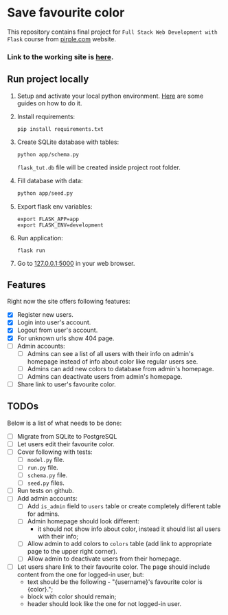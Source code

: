 # Save favourite color

This repository contains final project for `Full Stack Web Development with Flask` course from [pirple.com](https://www.pirple.com/) website.

### Link to the working site is [here](https://save-favourite-color-viu5s.ondigitalocean.app/).

## Run project locally

1. Setup and activate your local python environment. [Here](https://www.digitalocean.com/community/tutorial_series/how-to-install-and-set-up-a-local-programming-environment-for-python-3) are some guides on how to do it.
2. Install requirements:
   ```shell 
   pip install requirements.txt
   ```
3. Create SQLite database with tables:
   ```shell 
   python app/schema.py
   ```
   `flask_tut.db` file will be created inside project root folder.
4. Fill database with data:
   ```bash 
   python app/seed.py
   ```
5. Export flask env variables:
   ```shell 
   export FLASK_APP=app
   export FLASK_ENV=development
   ```

7. Run application:
   ```shell 
   flask run
   ```
8. Go to [127.0.0.1:5000](http://127.0.0.1:5000) in your web browser.

## Features

Right now the site offers following features:
- [x] Register new users.
- [x] Login into user's account.
- [x] Logout from user's account.
- [x] For unknown urls show 404 page.
- [ ] Admin accounts:
  - [ ] Admins can see a list of all users with their info on admin's homepage instead of info about color like regular users see.
  - [ ] Admins can add new colors to database from admin's homepage.
  - [ ] Admins can deactivate users from admin's homepage.
- [ ] Share link to user's favourite color.

## TODOs

Below is a list of what needs to be done:
- [ ] Migrate from SQLite to PostgreSQL
- [ ] Let users edit their favourite color.
- [ ] Cover following with tests:
  - [ ] `model.py` file.
  - [ ] `run.py` file.
  - [ ] `schema.py` file.
  - [ ] `seed.py` files.
- [ ] Run tests on github.
- [ ] Add admin accounts:
  - [ ] Add `is_admin` field to `users` table or create completely different table for admins.
  - [ ] Admin homepage should look different:
    - it should not show info about color, instead it should list all users with their info;
  - [ ] Allow admin to add colors to `colors` table (add link to appropriate page to the upper right corner).
  - [ ] Allow admin to deactivate users from their homepage.
- [ ] Let users share link to their favourite color. The page should include content from the one for logged-in user, but:
  - text should be the following - "{username}'s favourite color is {color}.";
  - block with color should remain;
  - header should look like the one for not logged-in user.
